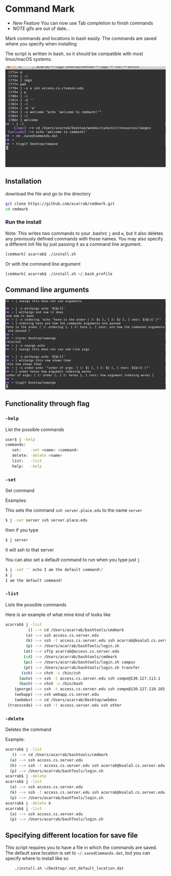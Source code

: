 # Command Mark

- *New Feature* You can now use Tab completion to finish commands
- *NOTE* gifs are out of date...


Mark commands and locations in bash easily.
The commands are saved where you specify when installing

The script is written in bash, so it should be compatible with most linux/macOS systems.


![](gifs/intro.gif)



## Installation

download the file and go to the directory
```bash
git clone https://github.com/acarrab/cmdmark.git
cd cmdmark
```
### Run the install


Note: This writes two commands to your .bashrc `j` and `m`, but it
also deletes any previously defined commands with those names. You may
also specify a different init file by just passing it as a command
line argument.

```bash
[cmdmark] acarrab$ ./install.sh
```

Or with the command line argument
```bash
[cmdmark] acarrab$ ./install.sh ~/.bash_profile
```
## Command line arguments

![](gifs/args.gif)


## Functionality through flag

### `-help`
List the possible commands

```bash
user$ j -help
commands:
   set:    -set <name> <command>
   delete: -delete <name>
   list:   -list
   help:   -help
```

### `-set`
Set command


Examples:

This sets the command `ssh server.place.edu` to the name `server`
```bash
$ j -set server ssh server.place.edu
```
then if you type
```bash
$ j server
```
it will ssh to that server


You can also set a default command to run when you type just `j`
```bash
$ j -set '' echo I am the default command\!
$ j
I am the default command!
```

### `-list`
Lists the possible commands

Here is an example of what mine kind of looks like

```bash
acarrab$ j -list
          () --> cd /Users/acarrab/bashtools/cmdmark
         (a) --> ssh access.cs.server.edu
         (k) --> ssh -t access.cs.server.edu ssh acarrab@koala3.cs.server.edu
         (p) --> /Users/acarrab/bashTools/login.sh
        (at) --> sftp acarrab@access.cs.server.edu
        (cd) --> /Users/acarrab/bashtools/cmdmark
        (pc) --> /Users/acarrab/bashtools/login.sh campus
        (pt) --> /Users/acarrab/bashtools/login.sh transfer
       (zsh) --> chsh -s /bin/zsh
      (auto) --> ssh -t access.cs.server.edu ssh compe@130.127.113.1
      (bash) --> chsh -s /bin/bash
    (george) --> ssh -t access.cs.server.edu ssh compe@130.127.110.103
    (webapp) --> ssh webapp.cs.server.edu
    (webdev) --> cd /Users/acarrab/Desktop/webdev
 (transcode) --> ssh -t access.server.edu ssh other
```

### `-delete`
Deletes the command

Example:
```bash
acarrab$ j -list
   () --> cd /Users/acarrab/bashtools/cmdmark
  (a) --> ssh access.cs.server.edu
  (k) --> ssh -t access.cs.server.edu ssh acarrab@koala3.cs.server.edu
  (p) --> /Users/acarrab/bashTools/login.sh
acarrab$ j -delete
acarrab$ j -list
  (a) --> ssh access.cs.server.edu
  (k) --> ssh -t access.cs.server.edu ssh acarrab@koala3.cs.server.edu
  (p) --> /Users/acarrab/bashTools/login.sh
acarrab$ j -delete k
acarrab$ j -list
  (a) --> ssh access.cs.server.edu
  (p) --> /Users/acarrab/bashTools/login.sh
```




## Specifying different location for save file

This script requires you to have a file in which the commands are saved.
The default save location is set to `~/.savedCommands.dat`, but you can specify
where to install like so

```bash
	./install.sh ~/Desktop/.not_default_location.dat
```
